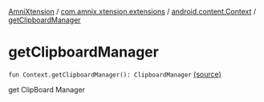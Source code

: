 [AmniXtension](../../index.md) / [com.amnix.xtension.extensions](../index.md) / [android.content.Context](index.md) / [getClipboardManager](./get-clipboard-manager.md)

# getClipboardManager

`fun Context.getClipboardManager(): ClipboardManager` [(source)](https://github.com/AmniX/AmniXTension/tree/master/AmniXtension/src/main/java/com/amnix/xtension/extensions/ContextExtension.kt#L514)

get ClipBoard Manager

